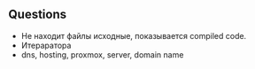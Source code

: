 ## Questions ##

* Не находит файлы исходные, показывается compiled code.
* Итераратора
* dns, hosting, proxmox, server, domain name
